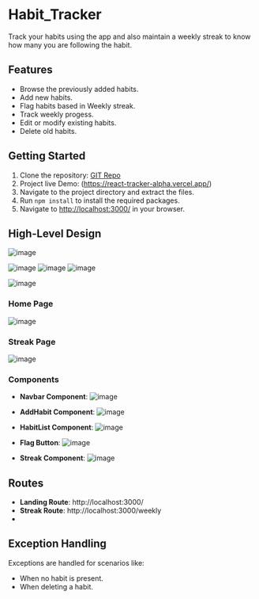 # Habit_Tracker

Track your habits using the app and also maintain a weekly streak to know how many you are following the habit.

## Features

- Browse the previously added habits.
- Add new habits.
- Flag habits based in Weekly streak.
- Track weekly progess.
- Edit or modify existing habits.
- Delete old habits.

## Getting Started

1. Clone the repository: [GIT Repo](https://github.com/kyrios12/React_tracker)
2. Project live Demo: (https://react-tracker-alpha.vercel.app/)
3. Navigate to the project directory and extract the files.
4. Run `npm install` to install the required packages.
5. Navigate to [http://localhost:3000/](http://localhost:3000/) in your browser.

## High-Level Design

![image](https://github.com/kyrios12/React_tracker/assets/103828615/cda2039b-5315-4e4a-887d-63886741422a)

![image](https://github.com/kyrios12/React_tracker/assets/103828615/35cef610-ad4f-4637-a738-245b90648fb8)
![image](https://github.com/kyrios12/React_tracker/assets/103828615/d0a53a4f-54d1-4d88-acaa-f6bbd8b1328c)
![image](https://github.com/kyrios12/React_tracker/assets/103828615/c904d7ae-dc4f-470a-b293-5221d12571a9)

![image](https://github.com/kyrios12/React_tracker/assets/103828615/9ce88d88-b7bc-46af-9ab5-192c675b1a9b)

### Home Page
![image](https://github.com/kyrios12/React_tracker/assets/103828615/e76481b5-2809-4724-b9a2-f90a8bb634c5)
### Streak Page
![image](https://github.com/kyrios12/React_tracker/assets/103828615/ee3043de-f3f8-48aa-93ff-7399895ee06b)
### Components

- **Navbar Component**: ![image](https://github.com/kyrios12/React_tracker/assets/103828615/8f32f2f4-0119-49f2-8731-b0b3b501d0bb)

- **AddHabit Component**: ![image](https://github.com/kyrios12/React_tracker/assets/103828615/2c42ac6c-fc71-4ff5-9dd7-4c9c42c19468)

- **HabitList Component**: ![image](https://github.com/kyrios12/React_tracker/assets/103828615/84b3b61a-b4a2-4749-8c42-3f0dbaa24df9)

- **Flag Button**: ![image](https://github.com/kyrios12/React_tracker/assets/103828615/a5aa2a3f-ffb3-427e-93d6-bb83da3f6b97)

- **Streak Component**: ![image](https://github.com/kyrios12/React_tracker/assets/103828615/e364163d-e6fa-4243-95b8-7b1cb2675604)

## Routes

- **Landing Route**: http://localhost:3000/
- **Streak Route**: http://localhost:3000/weekly
- 
## Exception Handling

Exceptions are handled for scenarios like:
- When no habit is present.
- When deleting a habit.
